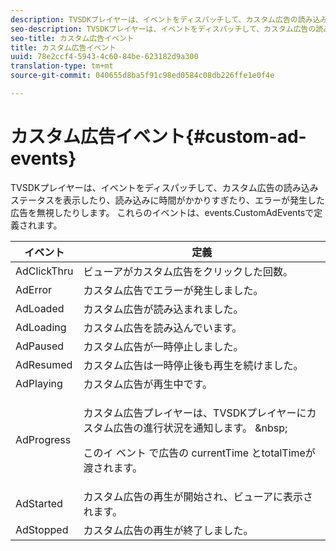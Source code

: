 ```yaml
---
description: TVSDKプレイヤーは、イベントをディスパッチして、カスタム広告の読み込みステータスを表示したり、読み込みに時間がかかりすぎたり、エラーが発生した広告を無視したりします。 これらのイベントは、events.CustomAdEventsで定義されます。
seo-description: TVSDKプレイヤーは、イベントをディスパッチして、カスタム広告の読み込みステータスを表示したり、読み込みに時間がかかりすぎたり、エラーが発生した広告を無視したりします。 これらのイベントは、events.CustomAdEventsで定義されます。
seo-title: カスタム広告イベント
title: カスタム広告イベント
uuid: 78e2ccf4-5943-4c60-84be-623182d9a300
translation-type: tm+mt
source-git-commit: 040655d8ba5f91c98ed0584c08db226ffe1e0f4e

---
```



# カスタム広告イベント{#custom-ad-events}

TVSDKプレイヤーは、イベントをディスパッチして、カスタム広告の読み込みステータスを表示したり、読み込みに時間がかかりすぎたり、エラーが発生した広告を無視したりします。 これらのイベントは、events.CustomAdEventsで定義されます。

<table id="table_718700E0F0B042F882ED131F79E01D4E"> 
 <thead> 
  <tr> 
   <th colname="col1" class="entry"> イベント </th> 
   <th colname="col2" class="entry"> 定義 </th> 
  </tr> 
 </thead>
 <tbody> 
  <tr> 
   <td colname="col1"> <span class="codeph"> AdClickThru </span> </td> 
   <td colname="col2"> ビューアがカスタム広告をクリックした回数。 </td> 
  </tr> 
  <tr> 
   <td colname="col1"> <span class="codeph"> AdError </span> </td> 
   <td colname="col2"> カスタム広告でエラーが発生しました。 </td> 
  </tr> 
  <tr> 
   <td colname="col1"> <span class="codeph"> AdLoaded </span> </td> 
   <td colname="col2"> カスタム広告が読み込まれました。  </td> 
  </tr> 
  <tr> 
   <td colname="col1"> <span class="codeph"> AdLoading </span> </td> 
   <td colname="col2"> カスタム広告を読み込んでいます。 </td> 
  </tr> 
  <tr> 
   <td colname="col1"> <span class="codeph"> AdPaused </span> </td> 
   <td colname="col2"> カスタム広告が一時停止しました。 </td> 
  </tr> 
  <tr> 
   <td colname="col1"> <span class="codeph"> AdResumed </span> </td> 
   <td colname="col2"> カスタム広告は一時停止後も再生を続けました。 </td> 
  </tr> 
  <tr> 
   <td colname="col1"> <span class="codeph"> AdPlaying </span> </td> 
   <td colname="col2"> カスタム広告が再生中です。 </td> 
  </tr> 
  <tr> 
   <td colname="col1"> <span class="codeph"> AdProgress </span> </td> 
   <td colname="col2"> <p>カスタム広告プレイヤーは、TVSDKプレイヤーにカスタム広告の進行状況を通知します。 &amp;nbsp; </p> <p>このイ <span class="codeph"> ベント </span> で広告の <span class="codeph"> currentTime </span> とtotalTimeが渡されます。 </p> </td> 
  </tr> 
  <tr> 
   <td colname="col1"> AdStarted </td> 
   <td colname="col2"> カスタム広告の再生が開始され、ビューアに表示されます。  </td> 
  </tr> 
  <tr> 
   <td colname="col1"> AdStopped </td> 
   <td colname="col2"> カスタム広告の再生が終了しました。 </td> 
  </tr> 
 </tbody> 
</table>

<!--<a id="section_027774C2A47C453BA9DED61C6F8567C3"></a>-->

